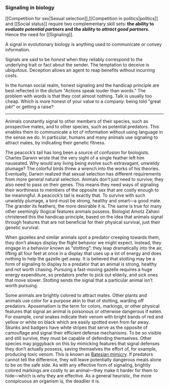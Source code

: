 
### Signaling in biology

[[Competition for sex|Sexual selection]],[[Competition in politics|politics]] and [[Social status]] require two complementary skill sets: **the ability to *evaluate potential partners* and the ability to *attract good partners*.** Hence the need for [[Signaling]].

A signal in evolutionary biology is anything used to communicate or convey information.

Signals are said to be *honest* when they reliably correspond to the underlying trait or fact about the sender.
The temptation to deceive is ubiquitous. Deception allows an agent to reap benefits without incurring costs.

In the human social realm, honest signaling and the handicap principle are best reflected in the dictum "Actions speak louder than words." The problem with words is that they cost almost nothing. Talk is usually too cheap. Which is more honest of your value to a company: being told "great job!" or getting a raise?

---
Animals constantly signal to other members of their species, such as prospective mates, and to other species, such as potential predators. This enables them to communicate a lot of information without using language in the sense we do. In particular, humans and many animals use signaling to attract mates, by indicating their genetic fitness.

The peacock’s tail has long been a source of confusion for biologists. Charles Darwin wrote that the very sight of a single feather left him nauseated. Why would any living being evolve such extravagant, unwieldy plumage? The colorful birds threw a wrench into the works of his theories. Eventually, Darwin realized that sexual selection has different requirements from more general natural selection. Animals don’t just need to survive; they also need to pass on their genes. This means they need ways of signaling their worthiness to members of the opposite sex that are costly enough to be meaningful. A peacock’s tail is exactly that. To survive with such unwieldy plumage, a bird must be strong, healthy and smart—a good mate. The grander its feathers, the more desirable it is. The same is true for many other seemingly illogical features animals possess. Biologist Amotz Zahavi christened this the handicap principle, based on the idea that animals signal through features that are not beneficial for their physical survival, just their genetic survival.

When gazelles and similar animals spot a predator creeping towards them, they don’t always display the flight behavior we might expect. Instead, they engage in a behavior known as “stotting”: they leap dramatically into the air, lifting all four feet at once in a display that uses up a lot of energy and does nothing to help the gazelle get away. It is believed that stotting may be a form of signaling to display to a predator that an animal is strong, healthy and not worth chasing. Pursuing a fast-moving gazelle requires a huge energy expenditure, so predators prefer to pick out elderly, and sick ones that move slower. Stotting sends the signal that a particular animal isn’t worth pursuing.

Some animals are brightly colored to attract mates. Other plants and animals use color for a purpose akin to that of stotting, warding off predators. Aposematism is the term for colors, markings, or other physical features that signal an animal is poisonous or otherwise dangerous if eaten. For example, coral snakes indicate their venom with bright bands of red and yellow or white on black which are easily spotted even from far away. Skunks and badgers have white stripes that serve as the opposite of camouflage and signal their efficient defense mechanisms. To be so visible and still survive, they must be capable of defending themselves. Other species may piggyback on this by mimicking features that signal defenses they don’t actually possess, saving themselves the effort of, for example, producing toxic venom. This is known as [Batesian ](https://fs.blog/2016/12/batesian-mimicry/)[mimicry](https://fs.blog/2016/12/batesian-mimicry/). If predators cannot tell the difference, they will leave potentially dangerous meals alone to be on the safe side. As with any effective form of signaling, brightly colored markings are costly to an animal—they make it harder for them to hide—which is why they are effective. As a general heuristic, the more conspicuous an organism is, the deadlier it is.